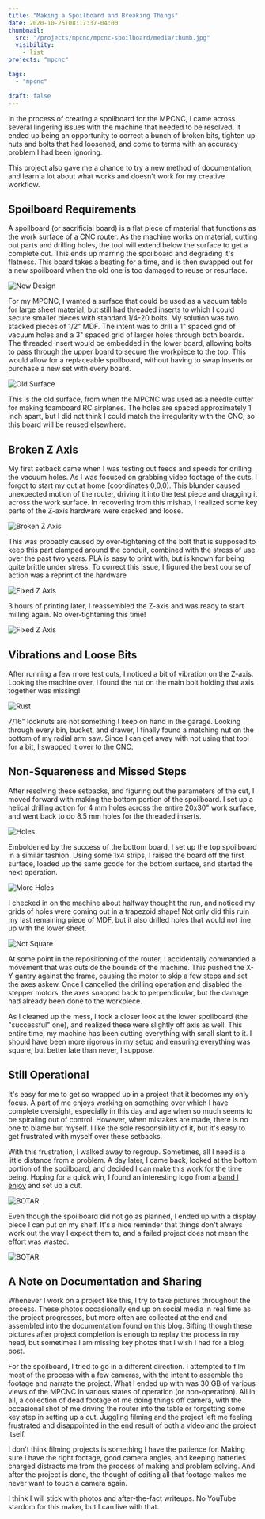 ```yaml
---
title: "Making a Spoilboard and Breaking Things"
date: 2020-10-25T08:17:37-04:00
thumbnail: 
  src: "/projects/mpcnc/mpcnc-spoilboard/media/thumb.jpg"
  visibility:
    - list
projects: "mpcnc"

tags:
  - "mpcnc"

draft: false
---
```


In the process of creating a spoilboard for the MPCNC, I came across several lingering issues with the machine that needed to be resolved. It ended up being an opportunity to correct a bunch of broken bits, tighten up nuts and bolts that had loosened, and come to terms with an accuracy problem I had been ignoring.

This project also gave me a chance to try a new method of documentation, and learn a lot about what works and doesn't work for my creative workflow.

## Spoilboard Requirements
A spoilboard (or sacrificial board) is a flat piece of material that functions as the work surface of a CNC router. As the machine works on material, cutting out parts and drilling holes, the tool will extend below the surface to get a complete cut. This ends up marring the spoilboard and degrading it's flatness. This board takes a beating for a time, and is then swapped out for a new spoilboard when the old one is too damaged to reuse or resurface.

![New Design](media/drawing.jpg)

For my MPCNC, I wanted a surface that could be used as a vacuum table for large sheet material, but still had threaded inserts to which I could secure smaller pieces with standard 1/4-20 bolts. My solution was two stacked pieces of 1/2" MDF. The intent was to drill a 1" spaced grid of vacuum holes and a 3" spaced grid of larger holes through both boards. The threaded insert would be embedded in the lower board, allowing bolts to pass through the upper board to secure the workpiece to the top. This would allow for a replaceable spoilboard, without having to swap inserts or purchase a new set with every board.

![Old Surface](media/10ms01.jpg)

This is the old surface, from when the MPCNC was used as a needle cutter for making foamboard RC airplanes. The holes are spaced approximately 1 inch apart, but I did not think I could match the irregularity with the CNC, so this board will be reused elsewhere.

## Broken Z Axis
My first setback came when I was testing out feeds and speeds for drilling the vacuum holes. As I was focused on grabbing video footage of the cuts, I forgot to start my cut at home (coordinates 0,0,0). This blunder caused unexpected motion of the router, driving it into the test piece and dragging it across the work surface. In recovering from this mishap, I realized some key parts of the Z-axis hardware were cracked and loose.

![Broken Z Axis](media/10ms11.jpg)

This was probably caused by over-tightening of the bolt that is supposed to keep this part clamped around the conduit, combined with the stress of use over the past two years. PLA is easy to print with, but is known for being quite brittle under stress. To correct this issue, I figured the best course of action was a reprint of the hardware

![Fixed Z Axis](media/10ms12.jpg)

3 hours of printing later, I reassembled the Z-axis and was ready to start milling again. No over-tightening this time!

![Fixed Z Axis](media/10ms13.jpg)

## Vibrations and Loose Bits
After running a few more test cuts, I noticed a bit of vibration on the Z-axis. Looking the machine over, I found the nut on the main bolt holding that axis together was missing!

![Rust](media/10ms14.jpg)

7/16" locknuts are not something I keep on hand in the garage. Looking through every bin, bucket, and drawer, I finally found a matching nut on the bottom of my radial arm saw. Since I can get away with not using that tool for a bit, I swapped it over to the CNC.

## Non-Squareness and Missed Steps

After resolving these setbacks, and figuring out the parameters of the cut, I moved forward with making the bottom portion of the spoilboard. I set up a helical drilling action for 4 mm holes across the entire 20x30" work surface, and went back to do 8.5 mm holes for the threaded inserts.

![Holes](media/10ms02.jpg)

Emboldened by the success of the bottom board, I set up the top spoilboard in a similar fashion. Using some 1x4 strips, I raised the board off the first surface, loaded up the same gcode for the bottom surface, and started the next operation.

![More Holes](media/10ms03.jpg)

I checked in on the machine about halfway thought the run, and noticed my grids of holes were coming out in a trapezoid shape! Not only did this ruin my last remaining piece of MDF, but it also drilled holes that would not line up with the lower sheet.

![Not Square](media/10ms04.jpg)

At some point in the repositioning of the router, I accidentally commanded a movement that was outside the bounds of the machine. This pushed the X-Y gantry against the frame, causing the motor to skip a few steps and set the axes askew. Once I cancelled the drilling operation and disabled the stepper motors, the axes snapped back to perpendicular, but the damage had already been done to the workpiece.

As I cleaned up the mess, I took a closer look at the lower spoilboard (the "successful" one), and realized these were slightly off axis as well. This entire time, my machine has been cutting everything with small slant to it. I should have been more rigorous in my setup and ensuring everything was square, but better late than never, I suppose.

## Still Operational

It's easy for me to get so wrapped up in a project that it becomes my only focus. A part of me enjoys working on something over which I have complete oversight, especially in this day and age when so much seems to be spiraling out of control. However, when mistakes are made, there is no one to blame but myself. I like the sole responsibility of it, but it's easy to get frustrated with myself over these setbacks.

With this frustration, I walked away to regroup. Sometimes, all I need is a little distance from a problem. A day later, I came back, looked at the bottom portion of the spoilboard, and decided I can make this work for the time being. Hoping for a quick win, I found an interesting logo from a [band I enjoy](https://www.youtube.com/watch?v=aPefIzoSn-A) and set up a cut.

![BOTAR](media/10ms07.jpg)

Even though the spoilboard did not go as planned, I ended up with a display piece I can put on my shelf. It's a nice reminder that things don't always work out the way I expect them to, and a failed project does not mean the effort was wasted.

![BOTAR](media/10ms15.jpg)


## A Note on Documentation and Sharing
Whenever I work on a project like this, I try to take pictures throughout the process. These photos occasionally end up on social media in real time as the project progresses, but more often are collected at the end and assembled into the documentation found on this blog. Sifting though these pictures after project completion is enough to replay the process in my head, but sometimes I am missing key photos that I wish I had for a blog post.

For the spoilboard, I tried to go in a different direction. I attempted to film most of the process with a few cameras, with the intent to assemble the footage and narrate the project. What I ended up with was 30 GB of various views of the MPCNC in various states of operation (or non-operation). All in all, a collection of dead footage of me doing things off camera, with the occasional shot of me driving the router into the table or forgetting some key step in setting up a cut. Juggling filming and the project left me feeling frustrated and disappointed in the end result of both a video and the project itself.

I don't think filming projects is something I have the patience for. Making sure I have the right footage, good camera angles, and keeping batteries charged distracts me from the process of making and problem solving. And after the project is done, the thought of editing all that footage makes me never want to touch a camera again.

I think I will stick with photos and after-the-fact writeups. No YouTube stardom for this maker, but I can live with that.